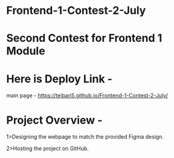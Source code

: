 # Frontend-1-Contest-2-July

# Second Contest for Frontend 1 Module

# Here is Deploy Link - 

 main page - https://tejbari5.github.io/Frontend-1-Contest-2-July/

# Project Overview -

1>Designing the webpage to match the provided Figma design.

2>Hosting the project on GitHub.
